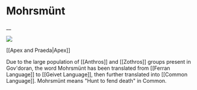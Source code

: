 <!-- wiki-header-section:start -->
# Mohrsmünt
__


<img src="wiki_images/.png"><i></i></img>

<!-- wiki-header-section:end -->

<!-- not-for-live-publishing:start -->
<!-- obsidian-pull:start -->
[[Apex and Praeda|Apex]]

Due to the large population of [[Anthros]] and [[Zothros]] groups present in Gov'doran, the word Mohrsmünt has been translated from [[Ferran Language]] to [[Geivet Language]], then further translated into [[Common Language]]. Mohrsmünt means "Hunt to fend death" in Common.
<!-- obsidian-pull:end -->
<!-- not-for-live-publishing:end -->
